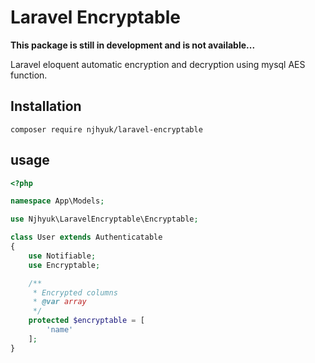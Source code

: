 # Laravel Encryptable

**This package is still in development and is not available...**

Laravel eloquent automatic encryption and decryption using mysql AES function.

## Installation

```
composer require njhyuk/laravel-encryptable
```

## usage

```php
<?php

namespace App\Models;

use Njhyuk\LaravelEncryptable\Encryptable;

class User extends Authenticatable
{
    use Notifiable;
    use Encryptable;

    /**
     * Encrypted columns
     * @var array
     */
    protected $encryptable = [
        'name'
    ];
}    
```